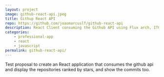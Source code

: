 ```yaml
---
layout: project
image: github-react-api.jpeg
title: Githup React API
repo: https://github.com/joaomarcuslf/github-react-api
description: React Client consuming the Github API using Flux arch, ITCSS, Flexbox and tests with Mocha
categories:
    - professional-app
    - react
    - javascript
permalink: github-react-api/
---
```


Test proposal to create an React application that consumes the github api and display the repositories ranked by stars, and show the commits too.